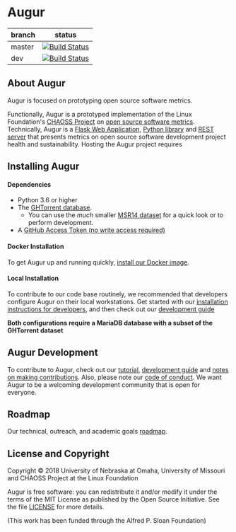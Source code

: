 # Augur

branch | status
   --- | ---
master | [![Build Status](https://travis-ci.org/OSSHealth/augur.svg?branch=master)](https://travis-ci.org/OSSHealth/augur)
   dev | [![Build Status](https://travis-ci.org/OSSHealth/augur.svg?branch=dev)](https://travis-ci.org/OSSHealth/augur)



## About Augur

Augur is focused on prototyping open source software metrics. 

Functionally, Augur is a prototyped implementation of the Linux Foundation's [CHAOSS Project](http://chaoss.community) on [open source software metrics](https://github.com/CHAOSS/metrics). Technically, Augur is a [Flask Web Application](http://augurlabs.io), [Python library](https://chaoss.github.io/augur/python/build/html/index.html) and [REST server](https://chaoss.github.io/augur/api/index.html) that presents metrics on open source software development project health and sustainability. Hosting the Augur project requires 



## Installing Augur 

#### Dependencies
 - Python 3.6 or higher
 - The [GHTorrent database](http://ghtorrent.org/downloads.html). 
    - You can use the *much* smaller [MSR14 dataset](http://ghtorrent.org/msr14.html) for a quick look or to perform development.
 - A [GitHub Access Token (no write access required)](https://github.com/settings/tokens)


#### Docker Installation
To get Augur up and running quickly, [install our Docker image](./docs/docker-install.md).

#### Local Installation
To contribute to our code base routinely, we recommended that developers configure Augur on their local workstations. Get started with our [installation instructions for developers](docs/dev-install.md), and then check out our [development guide](docs/dev-guide/dev-guide-overview.md)

**Both configurations require a MariaDB database with a subset of the GHTorrent dataset** 



## Augur Development
To contribute to Augur, check out our [tutorial](docs/tutorial.md), [development guide](docs/dev-guide/dev-guide-overview.md) and [notes on making contributions](CONTRIBUTING.md). Also, please note our [code of conduct](CODE_OF_CONDUCT.md). We want Augur to be a welcoming development community that is open for everyone. 



## Roadmap
Our technical, outreach, and academic goals [roadmap](https://github.com/OSSHealth/augur/wiki/Release-Schedule).



## License and Copyright
Copyright © 2018 University of Nebraska at Omaha, University of Missouri and CHAOSS Project at the Linux Foundation

Augur is free software: you can redistribute it and/or modify it under the terms of the MIT License as published by the Open Source Initiative. See the file [LICENSE](LICENSE) for more details.

(This work has been funded through the Alfred P. Sloan Foundation)
